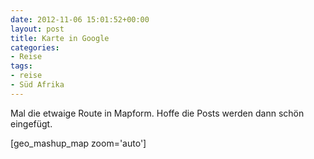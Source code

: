 ```yaml
---
date: 2012-11-06 15:01:52+00:00
layout: post
title: Karte in Google
categories:
- Reise
tags:
- reise
- Süd Afrika
---
```


Mal die etwaige Route in Mapform. Hoffe die Posts werden dann schön eingefügt.


[geo_mashup_map zoom='auto']
